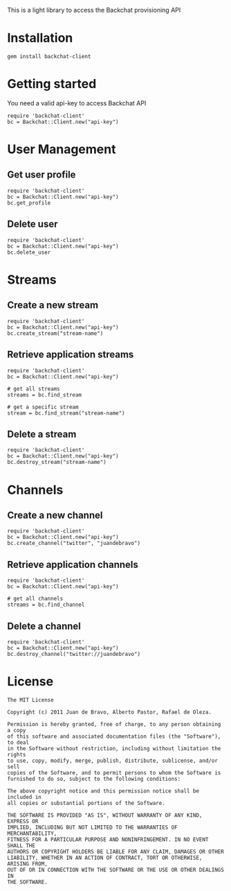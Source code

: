 This is a light library to access the Backchat provisioning API

# Installation

    gem install backchat-client

# Getting started

You need a valid api-key to access Backchat API

    require 'backchat-client'
	bc = Backchat::Client.new("api-key")
	
# User Management

## Get user profile

    require 'backchat-client'
    bc = Backchat::Client.new("api-key")
    bc.get_profile

## Delete user

    require 'backchat-client'
    bc = Backchat::Client.new("api-key")
    bc.delete_user

# Streams

## Create a new stream

    require 'backchat-client'
    bc = Backchat::Client.new("api-key")
    bc.create_stream("stream-name")

## Retrieve application streams

    require 'backchat-client'
    bc = Backchat::Client.new("api-key")

    # get all streams
    streams = bc.find_stream

    # get a specific stream
    stream = bc.find_stream("stream-name")

## Delete a stream

    require 'backchat-client'
    bc = Backchat::Client.new("api-key")
    bc.destroy_stream("stream-name")

# Channels

## Create a new channel

    require 'backchat-client'
    bc = Backchat::Client.new("api-key")
    bc.create_channel("twitter", "juandebravo")

## Retrieve application channels

    require 'backchat-client'
    bc = Backchat::Client.new("api-key")

    # get all channels
    streams = bc.find_channel

## Delete a channel

    require 'backchat-client'
    bc = Backchat::Client.new("api-key")
    bc.destroy_channel("twitter://juandebravo")

# License

    The MIT License

    Copyright (c) 2011 Juan de Bravo, Alberto Pastor, Rafael de Oleza.

    Permission is hereby granted, free of charge, to any person obtaining a copy
    of this software and associated documentation files (the "Software"), to deal
    in the Software without restriction, including without limitation the rights
    to use, copy, modify, merge, publish, distribute, sublicense, and/or sell
    copies of the Software, and to permit persons to whom the Software is
    furnished to do so, subject to the following conditions:

    The above copyright notice and this permission notice shall be included in
    all copies or substantial portions of the Software.

    THE SOFTWARE IS PROVIDED "AS IS", WITHOUT WARRANTY OF ANY KIND, EXPRESS OR
    IMPLIED, INCLUDING BUT NOT LIMITED TO THE WARRANTIES OF MERCHANTABILITY,
    FITNESS FOR A PARTICULAR PURPOSE AND NONINFRINGEMENT. IN NO EVENT SHALL THE
    AUTHORS OR COPYRIGHT HOLDERS BE LIABLE FOR ANY CLAIM, DAMAGES OR OTHER
    LIABILITY, WHETHER IN AN ACTION OF CONTRACT, TORT OR OTHERWISE, ARISING FROM,
    OUT OF OR IN CONNECTION WITH THE SOFTWARE OR THE USE OR OTHER DEALINGS IN
    THE SOFTWARE.
